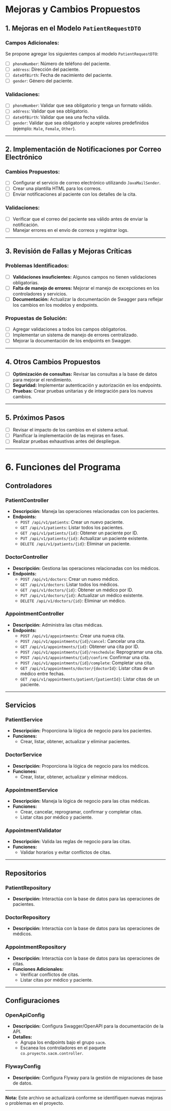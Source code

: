 # Mejoras y Cambios Propuestos

## **1. Mejoras en el Modelo `PatientRequestDTO`**
### **Campos Adicionales:**
Se propone agregar los siguientes campos al modelo `PatientRequestDTO`:
- [ ] `phoneNumber`: Número de teléfono del paciente.
- [ ] `address`: Dirección del paciente.
- [ ] `dateOfBirth`: Fecha de nacimiento del paciente.
- [ ] `gender`: Género del paciente.

### **Validaciones:**
- [ ] `phoneNumber`: Validar que sea obligatorio y tenga un formato válido.
- [ ] `address`: Validar que sea obligatorio.
- [ ] `dateOfBirth`: Validar que sea una fecha válida.
- [ ] `gender`: Validar que sea obligatorio y acepte valores predefinidos (ejemplo: `Male`, `Female`, `Other`).

---

## **2. Implementación de Notificaciones por Correo Electrónico**
### **Cambios Propuestos:**
- [ ] Configurar el servicio de correo electrónico utilizando `JavaMailSender`.
- [ ] Crear una plantilla HTML para los correos.
- [ ] Enviar notificaciones al paciente con los detalles de la cita.

### **Validaciones:**
- [ ] Verificar que el correo del paciente sea válido antes de enviar la notificación.
- [ ] Manejar errores en el envío de correos y registrar logs.

---

## **3. Revisión de Fallas y Mejoras Críticas**
### **Problemas Identificados:**
- [ ] **Validaciones insuficientes:** Algunos campos no tienen validaciones obligatorias.
- [ ] **Falta de manejo de errores:** Mejorar el manejo de excepciones en los controladores y servicios.
- [ ] **Documentación:** Actualizar la documentación de Swagger para reflejar los cambios en los modelos y endpoints.

### **Propuestas de Solución:**
- [ ] Agregar validaciones a todos los campos obligatorios.
- [ ] Implementar un sistema de manejo de errores centralizado.
- [ ] Mejorar la documentación de los endpoints en Swagger.

---

## **4. Otros Cambios Propuestos**
- [ ] **Optimización de consultas:** Revisar las consultas a la base de datos para mejorar el rendimiento.
- [ ] **Seguridad:** Implementar autenticación y autorización en los endpoints.
- [ ] **Pruebas:** Crear pruebas unitarias y de integración para los nuevos cambios.

---

## **5. Próximos Pasos**
- [ ] Revisar el impacto de los cambios en el sistema actual.
- [ ] Planificar la implementación de las mejoras en fases.
- [ ] Realizar pruebas exhaustivas antes del despliegue.

---

# **6. Funciones del Programa**

## **Controladores**
### **PatientController**
- **Descripción:** Maneja las operaciones relacionadas con los pacientes.
- **Endpoints:**
  - `POST /api/v1/patients`: Crear un nuevo paciente.
  - `GET /api/v1/patients`: Listar todos los pacientes.
  - `GET /api/v1/patients/{id}`: Obtener un paciente por ID.
  - `PUT /api/v1/patients/{id}`: Actualizar un paciente existente.
  - `DELETE /api/v1/patients/{id}`: Eliminar un paciente.

### **DoctorController**
- **Descripción:** Gestiona las operaciones relacionadas con los médicos.
- **Endpoints:**
  - `POST /api/v1/doctors`: Crear un nuevo médico.
  - `GET /api/v1/doctors`: Listar todos los médicos.
  - `GET /api/v1/doctors/{id}`: Obtener un médico por ID.
  - `PUT /api/v1/doctors/{id}`: Actualizar un médico existente.
  - `DELETE /api/v1/doctors/{id}`: Eliminar un médico.

### **AppointmentController**
- **Descripción:** Administra las citas médicas.
- **Endpoints:**
  - `POST /api/v1/appointments`: Crear una nueva cita.
  - `POST /api/v1/appointments/{id}/cancel`: Cancelar una cita.
  - `GET /api/v1/appointments/{id}`: Obtener una cita por ID.
  - `POST /api/v1/appointments/{id}/reschedule`: Reprogramar una cita.
  - `POST /api/v1/appointments/{id}/confirm`: Confirmar una cita.
  - `POST /api/v1/appointments/{id}/complete`: Completar una cita.
  - `GET /api/v1/appointments/doctor/{doctorId}`: Listar citas de un médico entre fechas.
  - `GET /api/v1/appointments/patient/{patientId}`: Listar citas de un paciente.

---

## **Servicios**
### **PatientService**
- **Descripción:** Proporciona la lógica de negocio para los pacientes.
- **Funciones:**
  - Crear, listar, obtener, actualizar y eliminar pacientes.

### **DoctorService**
- **Descripción:** Proporciona la lógica de negocio para los médicos.
- **Funciones:**
  - Crear, listar, obtener, actualizar y eliminar médicos.

### **AppointmentService**
- **Descripción:** Maneja la lógica de negocio para las citas médicas.
- **Funciones:**
  - Crear, cancelar, reprogramar, confirmar y completar citas.
  - Listar citas por médico y paciente.

### **AppointmentValidator**
- **Descripción:** Valida las reglas de negocio para las citas.
- **Funciones:**
  - Validar horarios y evitar conflictos de citas.

---

## **Repositorios**
### **PatientRepository**
- **Descripción:** Interactúa con la base de datos para las operaciones de pacientes.

### **DoctorRepository**
- **Descripción:** Interactúa con la base de datos para las operaciones de médicos.

### **AppointmentRepository**
- **Descripción:** Interactúa con la base de datos para las operaciones de citas.
- **Funciones Adicionales:**
  - Verificar conflictos de citas.
  - Listar citas por médico y paciente.

---

## **Configuraciones**
### **OpenApiConfig**
- **Descripción:** Configura Swagger/OpenAPI para la documentación de la API.
- **Detalles:**
  - Agrupa los endpoints bajo el grupo `sacm`.
  - Escanea los controladores en el paquete `co.proyecto.sacm.controller`.

### **FlywayConfig**
- **Descripción:** Configura Flyway para la gestión de migraciones de base de datos.

---

**Nota:** Este archivo se actualizará conforme se identifiquen nuevas mejoras o problemas en el proyecto.

